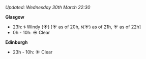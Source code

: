 *Updated: Wednesday 30th March 22:30*

**Glasgow**

* 23h: :cyclone: Windy (:sunny:) [:sunny: as of 20h, :cyclone:(:sunny:) as of 21h, :sunny: as of 22h]
* 0h - 10h: :sunny: Clear

**Edinburgh**

* 23h - 10h: :sunny: Clear
